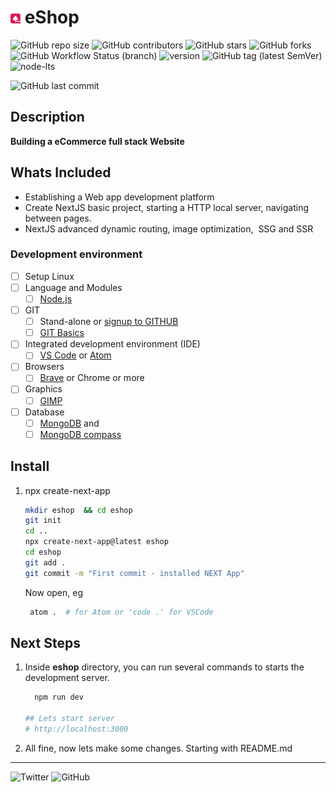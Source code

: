 # [<img src="https://github.com/DavitTec/DavitTec/blob/master/logo/logo.svg" alt="Davit" width="16"/>](https://github.com/DavitTec) eShop

![GitHub repo size](https://img.shields.io/github/repo-size/DavitTec/eShop)
![GitHub contributors](https://img.shields.io/github/contributors/DavitTec/eShop)
![GitHub stars](https://img.shields.io/github/stars/DavitTec/eShop?style=social)
![GitHub forks](https://img.shields.io/github/forks/DavitTec/eShop?style=social)
![GitHub Workflow Status (branch)](https://img.shields.io/github/workflow/status/DavitTec/eShop/pages%20build%20and%20deployment/gh-pages)
![version](https://img.shields.io/badge/build-0.0.1-red?style=social)
![GitHub tag (latest SemVer)](https://img.shields.io/github/v/tag/DavitTec/eShop?label=version&logo=davit&sort=semver)
![node-lts](https://img.shields.io/node/v/eShop?color=%23750e35&style=social)

![GitHub last commit](https://img.shields.io/github/last-commit/davittec/eShop?color=%23750e35&style=social)

## Description

__Building a eCommerce full stack Website__

## Whats Included
  - Establishing a Web app development platform
  - Create NextJS basic project, starting a HTTP local server, navigating between pages.
  - NextJS advanced dynamic routing, image optimization,  SSG and SSR

### Development environment
 - [ ] Setup Linux
 - [ ] Language and Modules
    - [ ] [Node.js](https://nodejs.org/en/download/)
 - [ ] GIT
    - [ ] Stand-alone or [signup to GITHUB](https://github.com/signup?ref_cta=Sign+up&ref_loc=header+logged+out&ref_page=%2F&source=header-home)
   - [ ] [GIT Basics](https://www.freecodecamp.org/news/learn-the-basics-of-git-in-under-10-minutes-da548267cc91/)
 - [ ] Integrated development environment (IDE)
   - [ ] [VS Code](https://code.visualstudio.com/Download) or [Atom](https://atom.io/)
 - [ ] Browsers
    - [ ] [Brave](https://brave.com/download/) or Chrome or more
 - [ ] Graphics
    - [ ] [GIMP](https://www.gimp.org/)
 - [ ] Database
    - [ ] [MongoDB](https://docs.mongodb.com/manual/administration/install-community/) and 
    - [ ] [MongoDB compass](https://www.mongodb.com/try/download/compass)

## Install

1. npx create-next-app
   ```bash
   mkdir eshop  && cd eshop
   git init
   cd ..
   npx create-next-app@latest eshop
   cd eshop
   git add .
   git commit -m "First commit - installed NEXT App"
   ```
   
   Now open, eg

   ```bash
    atom .  # for Atom or 'code .' for VSCode

    ```

## Next Steps

1. Inside __eshop__ directory, you can run several commands
to starts the development server.

    ```bash
      npm run dev

    ## Lets start server
    # http://localhost:3000
    ```
    
2. All fine,  now lets make some changes. Starting with README.md

---

<!--- supporters --->
![Twitter](https://img.shields.io/twitter/follow/_davit?style=social)
![GitHub](https://img.shields.io/github/followers/davittec?style=social)
